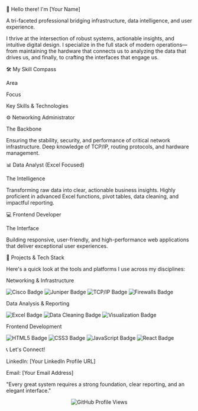👋 Hello there! I'm [Your Name]

A tri-faceted professional bridging infrastructure, data intelligence, and user experience.

I thrive at the intersection of robust systems, actionable insights, and intuitive digital design. I specialize in the full stack of modern operations—from maintaining the hardware that connects us to analyzing the data that drives us, and finally, to crafting the interfaces that engage us.

🛠️ My Skill Compass

Area

Focus

Key Skills & Technologies

⚙️ Networking Administrator

The Backbone

Ensuring the stability, security, and performance of critical network infrastructure. Deep knowledge of TCP/IP, routing protocols, and hardware management.

📊 Data Analyst (Excel Focused)

The Intelligence

Transforming raw data into clear, actionable business insights. Highly proficient in advanced Excel functions, pivot tables, data cleaning, and impactful reporting.

💻 Frontend Developer

The Interface

Building responsive, user-friendly, and high-performance web applications that deliver exceptional user experiences.

🚀 Projects & Tech Stack

Here's a quick look at the tools and platforms I use across my disciplines:

Networking & Infrastructure

<img src="https://www.google.com/search?q=https://img.shields.io/badge/Cisco-191F45%3Fstyle%3Dflat-square%26logo%3Dcisco%26logoColor%3Dwhite" alt="Cisco Badge"/> <img src="https://www.google.com/search?q=https://img.shields.io/badge/Juniper-500000%3Fstyle%3Dflat-square%26logo%3Djunipernetworks%26logoColor%3Dwhite" alt="Juniper Badge"/> <img src="https://www.google.com/search?q=https://img.shields.io/badge/TCP%252FIP-00599C%3Fstyle%3Dflat-square%26logo%3Dnetworkmanager%26logoColor%3Dwhite" alt="TCP/IP Badge"/> <img src="https://www.google.com/search?q=https://img.shields.io/badge/Firewalls-CD3D3D%3Fstyle%3Dflat-square%26logo%3Dcloudflare%26logoColor%3Dwhite" alt="Firewalls Badge"/>

Data Analysis & Reporting

<img src="https://www.google.com/search?q=https://img.shields.io/badge/Microsoft_Excel-217346%3Fstyle%3Dflat-square%26logo%3Dmicrosoftexcel%26logoColor%3Dwhite" alt="Excel Badge"/> <img src="https://www.google.com/search?q=https://img.shields.io/badge/Data_Cleaning-3F51B5%3Fstyle%3Dflat-square%26logo%3Ddatabricks%26logoColor%3Dwhite" alt="Data Cleaning Badge"/> <img src="https://www.google.com/search?q=https://img.shields.io/badge/Visualization-FF4500%3Fstyle%3Dflat-square%26logo%3Dtableau%26logoColor%3Dwhite" alt="Visualization Badge"/>

Frontend Development

<img src="https://www.google.com/search?q=https://img.shields.io/badge/HTML5-E34F26%3Fstyle%3Dflat-square%26logo%3Dhtml5%26logoColor%3Dwhite" alt="HTML5 Badge"/> <img src="https://www.google.com/search?q=https://img.shields.io/badge/CSS3-1572B6%3Fstyle%3Dflat-square%26logo%3Dcss3%26logoColor%3Dwhite" alt="CSS3 Badge"/> <img src="https://www.google.com/search?q=https://img.shields.io/badge/JavaScript-F7DF1E%3Fstyle%3Dflat-square%26logo%3Djavascript%26logoColor%3Dblack" alt="JavaScript Badge"/> <img src="https://www.google.com/search?q=https://img.shields.io/badge/React-61DAFB%3Fstyle%3Dflat-square%26logo%3Dreact%26logoColor%3Dblack" alt="React Badge"/>

📞 Let's Connect!

LinkedIn: [Your LinkedIn Profile URL]

Email: [Your Email Address]

"Every great system requires a strong foundation, clear reporting, and an elegant interface."

<p align="center">
<img src="https://komarev.com/ghpvc/?username=[YourGitHubUsername]&color=blue&style=for-the-badge&label=Profile%20Views" alt="GitHub Profile Views"/>
</p>
